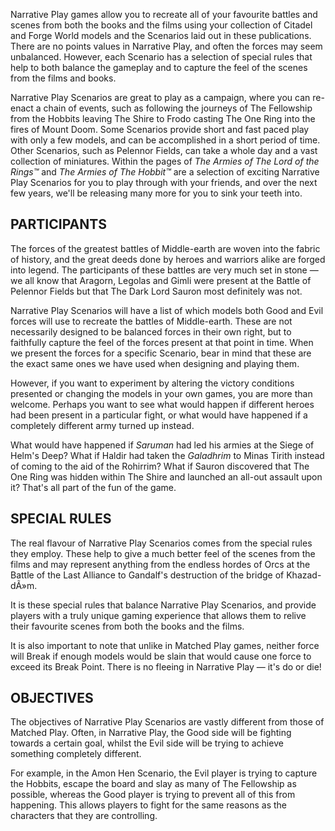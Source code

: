 ﻿Narrative Play games allow you to recreate all of your favourite battles and scenes from both the books and the films using your collection of Citadel and Forge World models and the Scenarios laid out in these publications. There are no points values in Narrative Play, and often the forces may seem unbalanced. However, each Scenario has a selection of special rules that help to both balance the gameplay and to capture the feel of the scenes from the films and books.

Narrative Play Scenarios are great to play as a campaign, where you can re-enact a chain of events, such as following the journeys of The Fellowship from the Hobbits leaving The Shire to Frodo casting The One Ring into the fires of Mount Doom. Some Scenarios provide short and fast paced play with only a few models, and can be accomplished in a short period of time. Other Scenarios, such as Pelennor Fields, can take a whole day and a vast collection of miniatures. Within the pages of *The Armies of The Lord of the Rings™* and *The Armies of The Hobbit™* are a selection of exciting Narrative Play Scenarios for you to play through with your friends, and over the next few years, we'll be releasing many more for you to sink your teeth into.

## PARTICIPANTS

The forces of the greatest battles of Middle-earth are woven into the fabric of history, and the great deeds done by heroes and warriors alike are forged into legend. The participants of these battles are very much set in stone — we all know that Aragorn, Legolas and Gimli were present at the Battle of Pelennor Fields but that The Dark Lord Sauron most definitely was not.

Narrative Play Scenarios will have a list of which models both Good and Evil forces will use to recreate the battles of Middle-earth. These are not necessarily designed to be balanced forces in their own right, but to faithfully capture the feel of the forces present at that point in time. When we present the forces for a specific Scenario, bear in mind that these are the exact same ones we have used when designing and playing them.

However, if you want to experiment by altering the victory conditions presented or changing the models in your own games, you are more than welcome. Perhaps you want to see what would happen if different heroes had been present in a particular fight, or what would have happened if a completely different army turned up instead.

What would have happened if *Saruman* had led his armies at the Siege of Helm's Deep? What if Haldir had taken the *Galadhrim* to Minas Tirith instead of coming to the aid of the Rohirrim? What if Sauron discovered that The One Ring was hidden within The Shire and launched an all-out assault upon it? That's all part of the fun of the game.

## SPECIAL RULES

The real flavour of Narrative Play Scenarios comes from the special rules they employ. These help to give a much better feel of the scenes from the films and may represent anything from the endless hordes of Orcs at the Battle of the Last Alliance to Gandalf's destruction of the bridge of Khazad-dÃ»m.

It is these special rules that balance Narrative Play Scenarios, and provide players with a truly unique gaming experience that allows them to relive their favourite scenes from both the books and the films.

It is also important to note that unlike in Matched Play games, neither force will Break if enough models would be slain that would cause one force to exceed its Break Point. There is no fleeing in Narrative Play — it's do or die!

## OBJECTIVES

The objectives of Narrative Play Scenarios are vastly different from those of Matched Play. Often, in Narrative Play, the Good side will be fighting towards a certain goal, whilst the Evil side will be trying to achieve something completely different.

For example, in the Amon Hen Scenario, the Evil player is trying to capture the Hobbits, escape the board and slay as many of The Fellowship as possible, whereas the Good player is trying to prevent all of this from happening. This allows players to fight for the same reasons as the characters that they are controlling.
